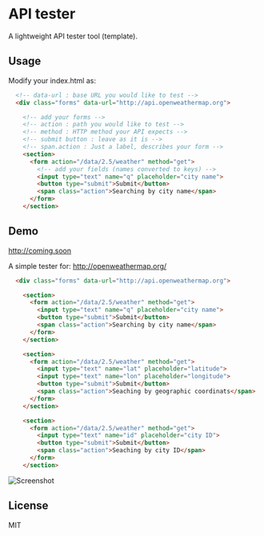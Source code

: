 # API tester

A lightweight API tester tool (template).

## Usage

Modify your index.html as:

```html
  <!-- data-url : base URL you would like to test -->
  <div class="forms" data-url="http://api.openweathermap.org">

    <!-- add your forms -->
    <!-- action : path you would like to test -->
    <!-- method : HTTP method your API expects -->
    <!-- submit button : leave as it is -->
    <!-- span.action : Just a label, describes your form -->
    <section>
      <form action="/data/2.5/weather" method="get">
        <!-- add your fields (names converted to keys) -->
        <input type="text" name="q" placeholder="city name">
        <button type="submit">Submit</button>
        <span class="action">Searching by city name</span>
      </form>
    </section>
```

## Demo

http://coming.soon

A simple tester for: http://openweathermap.org/

```html
  <div class="forms" data-url="http://api.openweathermap.org">

    <section>
      <form action="/data/2.5/weather" method="get">
        <input type="text" name="q" placeholder="city name">
        <button type="submit">Submit</button>
        <span class="action">Searching by city name</span>
      </form>
    </section>

    <section>
      <form action="/data/2.5/weather" method="get">
        <input type="text" name="lat" placeholder="latitude">
        <input type="text" name="lon" placeholder="longitude">
        <button type="submit">Submit</button>
        <span class="action">Seaching by geographic coordinats</span>
      </form>
    </section>

    <section>
      <form action="/data/2.5/weather" method="get">
        <input type="text" name="id" placeholder="city ID">
        <button type="submit">Submit</button>
        <span class="action">Seaching by city ID</span>
      </form>
    </section>
```

![Screenshot](https://raw.githubusercontent.com/gaborsar/apitester/master/screenshot.png)

## License
MIT
